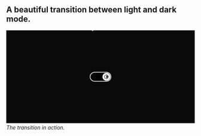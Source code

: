 ## A beautiful transition between light and dark mode.

![Alt Text](/image/sample.gif)
*The transition in action.*